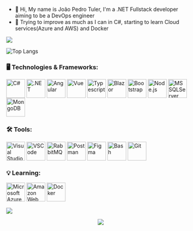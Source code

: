 - 👋 Hi, My name is João Pedro Tuler, I'm a .NET Fullstack developer aiming to be a DevOps engineer
- 🌱 Trying to improve as much as I can in C#, starting to learn Cloud services(Azure and AWS) and Docker

![](https://github-profile-trophy.vercel.app/?username=tulerws&theme=gruvbox&no-frame=true&no-bg=false&margin-w=4)

![Top Langs](https://github-readme-stats.vercel.app/api/top-langs/?username=tulerws&layout=compact&theme=dracula)

### 🖥️ Technologies & Frameworks:
<div style="display: inline_block">
  <img align="center" alt="C#" height="50" src="https://user-images.githubusercontent.com/25181517/121405384-444d7300-c95d-11eb-959f-913020d3bf90.png">
  <img align="center" alt=".NET" height="50" src="https://user-images.githubusercontent.com/25181517/121405754-b4f48f80-c95d-11eb-8893-fc325bde617f.png">
  <img align="center" alt="Angular" height="50" src="https://user-images.githubusercontent.com/25181517/183890595-779a7e64-3f43-4634-bad2-eceef4e80268.png">
  <img align="center" alt="Vue" height="50" src="https://user-images.githubusercontent.com/25181517/117448124-a2da9800-af3e-11eb-85d2-bd1b69b65603.png">
  <img align="center" alt="Typescript" height="50" src="https://user-images.githubusercontent.com/25181517/183890598-19a0ac2d-e88a-4005-a8df-1ee36782fde1.png">
  <img align="center" alt="Blazor" height="50" src="https://seeklogo.com/images/B/blazor-logo-B6B0844B72-seeklogo.com.png">
  <img align="center" alt="Bootstrap" height="50" src="https://user-images.githubusercontent.com/25181517/183898054-b3d693d4-dafb-4808-a509-bab54cf5de34.png">
  <img align="center" alt="Node.js" height="50" src="https://user-images.githubusercontent.com/25181517/183568594-85e280a7-0d7e-4d1a-9028-c8c2209e073c.png">
  <img align="center" alt="MS SQLServer" height="50" src="https://github.com/marwin1991/profile-technology-icons/assets/19180175/3b371807-db7c-45b4-8720-c0cfc901680a">
  <img align="center" alt="MongoDB" height="50" src="https://user-images.githubusercontent.com/25181517/182884177-d48a8579-2cd0-447a-b9a6-ffc7cb02560e.png">
</div>


### 🛠️ Tools:
<div style="display: inline_block">
  <img align="center" alt="Visual Studio" height="50" src="https://upload.wikimedia.org/wikipedia/commons/5/59/Visual_Studio_Icon_2019.svg">
  <img align="center" alt="VSCode" height="50" src="https://user-images.githubusercontent.com/25181517/192108891-d86b6220-e232-423a-bf5f-90903e6887c3.png">
  <img align="center" alt="RabbitMQ" height="50" src="https://github.com/marwin1991/profile-technology-icons/assets/136815194/50342602-8025-4030-b492-550f2eaa4073">
  <img align="center" alt="Postman" height="50" src="https://user-images.githubusercontent.com/25181517/192109061-e138ca71-337c-4019-8d42-4792fdaa7128.png">
  <img align="center" alt="Figma" height="50" src="https://user-images.githubusercontent.com/25181517/189715289-df3ee512-6eca-463f-a0f4-c10d94a06b2f.png">
  <img align="center" alt="Bash" height="50" src="https://user-images.githubusercontent.com/25181517/192158606-7c2ef6bd-6e04-47cf-b5bc-da2797cb5bda.png">
  <img align="center" alt="Git" height="50" src="https://user-images.githubusercontent.com/25181517/192108372-f71d70ac-7ae6-4c0d-8395-51d8870c2ef0.png">
</div>

### 💡 Learning: 
<div style="display: inline_block">
  <img align="center" alt="Microsoft Azure" height="50" src="https://user-images.githubusercontent.com/25181517/183911544-95ad6ba7-09bf-4040-ac44-0adafedb9616.png">
  <img align="center" alt="Amazon Web Services" height="50" src="https://user-images.githubusercontent.com/25181517/183896132-54262f2e-6d98-41e3-8888-e40ab5a17326.png">
  <img align="center" alt="Docker" height="50" src="https://user-images.githubusercontent.com/25181517/117207330-263ba280-adf4-11eb-9b97-0ac5b40bc3be.png">
  
</div>

<br/>
<a href="https://www.linkedin.com/in/joaotulerr/" tarfet="_blank"><img
src="https://img.shields.io/badge/LinkedIn-0077B5?style=for-the-badge&logo=linkedin&logoColor=white"
target="_blank"></a>

<p align="center"> <img src="https://komarev.com/ghpvc/?username=tulerws&label=Profile%20views&color=0e75b6&style=flat" /> </p>
